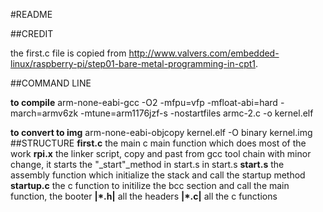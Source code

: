 #README

##CREDIT

the first.c file is copied from http://www.valvers.com/embedded-linux/raspberry-pi/step01-bare-metal-programming-in-cpt1.

##COMMAND LINE

**to compile** arm-none-eabi-gcc -O2 -mfpu=vfp -mfloat-abi=hard -march=armv6zk -mtune=arm1176jzf-s -nostartfiles armc-2.c -o kernel.elf

**to convert to img** arm-none-eabi-objcopy kernel.elf -O binary kernel.img
##STRUCTURE
**first.c**  the main c main function which does most of the work
**rpi.x** the linker script, copy and past from gcc tool chain with minor change, it starts the "_start"_method in start.s in start.s
**start.s** the assembly function which initialize the stack and call the startup method
**startup.c** the c function to initilize the bcc section and call the main function, the booter
**|*.h|**  all the headers
**|*.c|**  all the c functions
	
